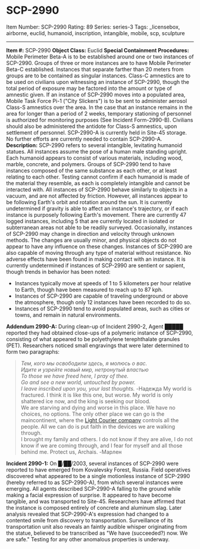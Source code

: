 # SCP-2990
Item Number: SCP-2990
Rating: 89
Series: series-3
Tags: _licensebox, airborne, euclid, humanoid, inscription, intangible, mobile, scp, sculpture

---

**Item #:** SCP-2990
**Object Class:** Euclid
**Special Containment Procedures:** Mobile Perimeter Beta-A is to be established around one or two instances of SCP-2990. Groups of three or more instances are to have Mobile Perimeter Beta-C established. Instances that separate farther than 20 meters from groups are to be contained as singular instances. Class-C amnestics are to be used on civilians upon witnessing an instance of SCP-2990, though the total period of exposure may be factored into the amount or type of amnestic given.
If an instance of SCP-2990 moves into a populated area, Mobile Task Force Pi-1 ("City Slickers") is to be sent to administer aerosol Class-S amnestics over the area. In the case that an instance remains in the area for longer than a period of 2 weeks, temporary stationing of personnel is authorized for monitoring purposes (See Incident Form-2990-B). Civilians should also be administered the antidote for Class-S amnestics, upon settlement of personnel.
SCP-2990-A is currently held in Site-45 storage. No further efforts are currently needed to contain SCP-2990-A.
**Description:** SCP-2990 refers to several intangible, levitating humanoid statues. All instances assume the pose of a human male standing upright. Each humanoid appears to consist of various materials, including wood, marble, concrete, and polymers. Groups of SCP-2990 tend to have instances composed of the same substance as each other, or at least relating to each other. Testing cannot confirm if each humanoid is made of the material they resemble, as each is completely intangible and cannot be interacted with.
All instances of SCP-2990 behave similarly to objects in a vacuum, and are not affected by friction. However, all instances appear to be following Earth's orbit and rotation around the sun. It is currently undetermined if gravity is able to affect an instance's trajectory, or if each instance is purposely following Earth's movement. There are currently 47 logged instances, including 5 that are currently located in isolated or subterranean areas not able to be readily surveyed.
Occasionally, instances of SCP-2990 may change in direction and velocity through unknown methods. The changes are usually minor, and physical objects do not appear to have any influence on these changes. Instances of SCP-2990 are also capable of moving through any type of material without resistance. No adverse effects have been found in making contact with an instance.
It is currently undetermined if instances of SCP-2990 are sentient or sapient, though trends in behavior has been noted:
  * Instances typically move at speeds of 1 to 5 kilometers per hour relative to Earth, though have been measured to reach up to 87 kph.
  * Instances of SCP-2990 are capable of traveling underground or above the atmosphere, though only 12 instances have been recorded to do so.
  * Instances of SCP-2990 tend to avoid populated areas, such as cities or towns, and remain in natural environments.

**Addendum 2990-A:** During clean-up of Incident 2990-2, Agent █████ reported they had obtained close-ups of a polymeric instance of SCP-2990, consisting of what appeared to be polyethylene terephthalate granules (PET). Researchers noticed small engravings that were later determined to form two paragraphs:  

> _Тем, кого мы освободили здесь, я молюсь о вас._  
>  _Идите и узрейте новый мир, нетронутый властью_  
>  _To those we have freed here, I pray of thee._  
>  _Go and see a new world, untouched by power._  
>  _I leave inscribed upon you, your last thoughts._ -Надежда
> My world is fractured. I think it is like this one, but worse. My world is only shattered ice now, and the king is seeking our blood.  
>  We are starving and dying and worse in this place. We have no choices, no options. The only other place we can go is the maincontinent, where the [Light Courier company](/scp-2940) controls all the people. All we can do is put faith in the devices we are walking through.  
>  I brought my family and others. I do not know if they are alive, I do not know if we are coming through, and I fear for myself and all those behind me. Protect us, Archais. -Марлен
  
**Incident 2990-1:** On █/██/2003, several instances of SCP-2990 were reported to have emerged from Kovalevsky Forest, Russia. Field operatives discovered what appeared to be a single motionless instance of SCP-2990 (hereby referred to as SCP-2990-A), from which several instances were emerging. All agents described SCP-2990-A falling to the ground while making a facial expression of surprise. It appeared to have become tangible, and was transported to Site-45. 
Researchers have affirmed that the instance is composed entirely of concrete and aluminum slag. Later analysis revealed that SCP-2990-A's expression had changed to a contented smile from discovery to transportation. Surveillance of its transportation unit also reveals an faintly audible whisper originating from the statue, believed to be transcribed as "We have (succeeded?) now. We are safe." Testing for any other anomalous properties is underway.